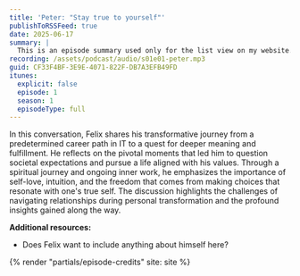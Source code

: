 ```yaml
---
title: 'Peter: "Stay true to yourself"'
publishToRSSFeed: true
date: 2025-06-17
summary: |
  This is an episode summary used only for the list view on my website.
recording: /assets/podcast/audio/s01e01-peter.mp3
guid: CF33F4BF-3E9E-4071-822F-DB7A3EFB49FD
itunes:
  explicit: false
  episode: 1
  season: 1
  episodeType: full
---
```


In this conversation, Felix shares his transformative journey from a predetermined career path in IT to a quest for deeper meaning and fulfillment. He reflects on the pivotal moments that led him to question societal expectations and pursue a life aligned with his values. Through a spiritual journey and ongoing inner work, he emphasizes the importance of self-love, intuition, and the freedom that comes from making choices that resonate with one's true self. The discussion highlights the challenges of navigating relationships during personal transformation and the profound insights gained along the way.

**Additional resources:**

- Does Felix want to include anything about himself here?

{% render "partials/episode-credits" site: site %}
